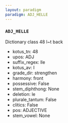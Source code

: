 ```yaml
---
layout: paradigm
paradigm: ADJ_HELLE
---
```

### ` ADJ_HELLE `

Dictionary class 48 l~t back
* kotus_tn: 48
* upos: ADJ
* suffix_regex: lle
* kotus_av: I
* grade_dir: strengthen
* harmony: front
* possessive: False
* stem_diphthong: None
* deletion: le
* plurale_tantum: False
* clitics: False
* pos: ADJECTIVE
* stem_vowel: None
